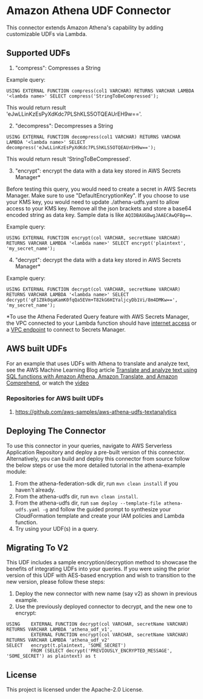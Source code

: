 # Amazon Athena UDF Connector

This connector extends Amazon Athena's capability by adding customizable UDFs via Lambda.

## Supported UDFs

1. "compress": Compresses a String

Example query:

`USING EXTERNAL FUNCTION compress(col1 VARCHAR) RETURNS VARCHAR LAMBDA '<lambda name>' SELECT compress('StringToBeCompressed');`

This would return result 'eJwLLinKzEsPyXdKdc7PLShKLS5OTQEAUrEH9w=='.

2. "decompress": Decompresses a String

`USING EXTERNAL FUNCTION decompress(col1 VARCHAR) RETURNS VARCHAR LAMBDA '<lambda name>' SELECT decompress('eJwLLinKzEsPyXdKdc7PLShKLS5OTQEAUrEH9w==');`

This would return result 'StringToBeCompressed'.

3. "encrypt": encrypt the data with a data key stored in AWS Secrets Manager*

Before testing this query, you would need to create a secret in AWS Secrets Manager. Make sure to use "DefaultEncryptionKey". If you choose to use your KMS key, you would need to update ./athena-udfs.yaml to allow access to your KMS key. Remove all the json brackets and store a base64 encoded string as data key. Sample data is like `AQIDBAUGBwgJAAECAwQFBg==`. 

Example query:

`USING EXTERNAL FUNCTION encrypt(col VARCHAR, secretName VARCHAR) RETURNS VARCHAR LAMBDA '<lambda name>' SELECT encrypt('plaintext', 'my_secret_name');`

4. "decrypt": decrypt the data with a data key stored in AWS Secrets Manager*

Example query:

`USING EXTERNAL FUNCTION decrypt(col VARCHAR, secretName VARCHAR) RETURNS VARCHAR LAMBDA '<lambda name>' SELECT decrypt('qF1Z8k0qaKamK0fqQa5EVm+T82kG6HIYaljcyDb1Vi/8m4DMKw==', 'my_secret_name');`

*To use the Athena Federated Query feature with AWS Secrets Manager, the VPC connected to your Lambda function should have [internet access](https://aws.amazon.com/premiumsupport/knowledge-center/internet-access-lambda-function/) or a [VPC endpoint](https://docs.aws.amazon.com/secretsmanager/latest/userguide/vpc-endpoint-overview.html#vpc-endpoint-create) to connect to Secrets Manager.

## AWS built UDFs
For an example that uses UDFs with Athena to translate and analyze text, see the AWS
                                    Machine Learning Blog article <a href="http://aws.amazon.com/blogs/machine-learning/translate-and-analyze-text-using-sql-functions-with-amazon-athena-amazon-translate-and-amazon-comprehend/" rel="noopener noreferrer" target="_blank"><span>Translate and analyze text using SQL functions with Amazon Athena, Amazon Translate,
                                          and Amazon Comprehend</span></a>, or watch the <a href="#udf-videos-xlate">video</a>

### Repositories for AWS built UDFs

1. https://github.com/aws-samples/aws-athena-udfs-textanalytics

## Deploying The Connector

To use this connector in your queries, navigate to AWS Serverless Application Repository and deploy a pre-built version of this connector. Alternatively, you can build and deploy this connector from source follow the below steps or use the more detailed tutorial in the athena-example module:

1. From the athena-federation-sdk dir, run `mvn clean install` if you haven't already.
2. From the athena-udfs dir, run `mvn clean install`.
3. From the athena-udfs dir, run  `sam deploy --template-file athena-udfs.yaml -g` and follow the guided prompt to synthesize your CloudFormation template and create your IAM policies and Lambda function. 
4. Try using your UDF(s) in a query.

## Migrating To V2
This UDF includes a sample encryption/decryption method to showcase the benefits of integrating UDFs into your queries. If you were using the prior version of this UDF with AES-based encryption and wish to transition to the new version, please follow these steps:

1. Deploy the new connector with new name (say v2)  as shown in previous example. 
2. Use the previously deployed connector to decrypt, and the new one to encrypt:

```
USING    EXTERNAL FUNCTION decrypt(col VARCHAR, secretName VARCHAR) RETURNS VARCHAR LAMBDA 'athena_udf_v1',
         EXTERNAL FUNCTION encrypt(col VARCHAR, secretName VARCHAR) RETURNS VARCHAR LAMBDA 'athena_udf_v2'
SELECT   encrypt(t.plaintext, 'SOME_SECRET')
         FROM (SELECT decrypt('PREVIOUSLY_ENCRYPTED_MESSAGE', 'SOME_SECRET') as plaintext) as t
```

## License

This project is licensed under the Apache-2.0 License.
